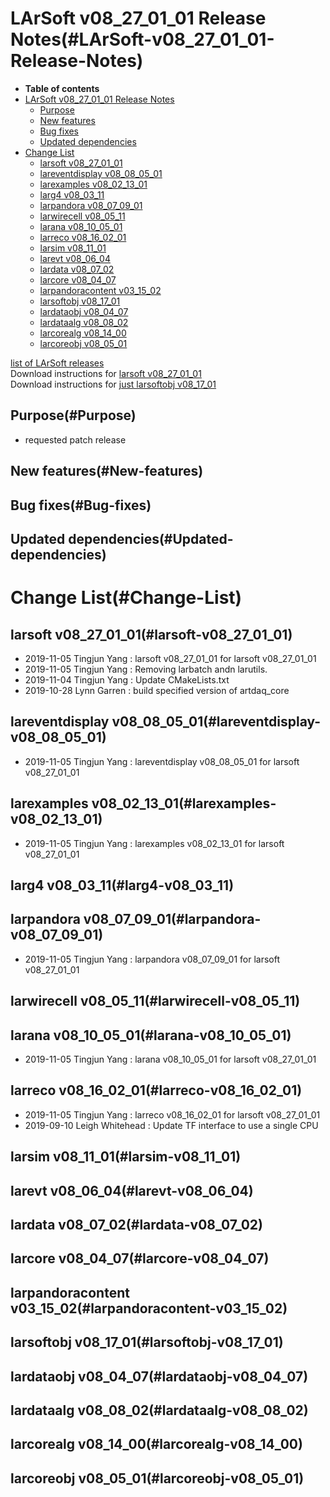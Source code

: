 LArSoft v08\_27\_01\_01 Release Notes(#LArSoft-v08_27_01_01-Release-Notes)
=============================================================================

-   **Table of contents**
-   [LArSoft v08\_27\_01\_01 Release Notes](#LArSoft-v08_27_01_01-Release-Notes)
    -   [Purpose](#Purpose)
    -   [New features](#New-features)
    -   [Bug fixes](#Bug-fixes)
    -   [Updated dependencies](#Updated-dependencies)
-   [Change List](#Change-List)
    -   [larsoft v08\_27\_01\_01](#larsoft-v08_27_01_01)
    -   [lareventdisplay v08\_08\_05\_01](#lareventdisplay-v08_08_05_01)
    -   [larexamples v08\_02\_13\_01](#larexamples-v08_02_13_01)
    -   [larg4 v08\_03\_11](#larg4-v08_03_11)
    -   [larpandora v08\_07\_09\_01](#larpandora-v08_07_09_01)
    -   [larwirecell v08\_05\_11](#larwirecell-v08_05_11)
    -   [larana v08\_10\_05\_01](#larana-v08_10_05_01)
    -   [larreco v08\_16\_02\_01](#larreco-v08_16_02_01)
    -   [larsim v08\_11\_01](#larsim-v08_11_01)
    -   [larevt v08\_06\_04](#larevt-v08_06_04)
    -   [lardata v08\_07\_02](#lardata-v08_07_02)
    -   [larcore v08\_04\_07](#larcore-v08_04_07)
    -   [larpandoracontent v03\_15\_02](#larpandoracontent-v03_15_02)
    -   [larsoftobj v08\_17\_01](#larsoftobj-v08_17_01)
    -   [lardataobj v08\_04\_07](#lardataobj-v08_04_07)
    -   [lardataalg v08\_08\_02](#lardataalg-v08_08_02)
    -   [larcorealg v08\_14\_00](#larcorealg-v08_14_00)
    -   [larcoreobj v08\_05\_01](#larcoreobj-v08_05_01)

[list of LArSoft releases](LArSoft_release_list)\
Download instructions for [larsoft v08\_27\_01\_01](http://scisoft.fnal.gov/scisoft/bundles/larsoft/v08_27_01_01/larsoft-v08_27_01_01.html)\
Download instructions for [just larsoftobj v08\_17\_01](http://scisoft.fnal.gov/scisoft/bundles/larsoftobj/v08_17_01/larsoftobj-v08_17_01.html)

Purpose(#Purpose)
--------------------

-   requested patch release

New features(#New-features)
------------------------------

Bug fixes(#Bug-fixes)
------------------------

Updated dependencies(#Updated-dependencies)
----------------------------------------------

Change List(#Change-List)
============================

larsoft v08\_27\_01\_01(#larsoft-v08_27_01_01)
-------------------------------------------------

-   2019-11-05 Tingjun Yang : larsoft v08\_27\_01\_01 for larsoft v08\_27\_01\_01
-   2019-11-05 Tingjun Yang : Removing larbatch andn larutils.
-   2019-11-04 Tingjun Yang : Update CMakeLists.txt
-   2019-10-28 Lynn Garren : build specified version of artdaq\_core

lareventdisplay v08\_08\_05\_01(#lareventdisplay-v08_08_05_01)
-----------------------------------------------------------------

-   2019-11-05 Tingjun Yang : lareventdisplay v08\_08\_05\_01 for larsoft v08\_27\_01\_01

larexamples v08\_02\_13\_01(#larexamples-v08_02_13_01)
---------------------------------------------------------

-   2019-11-05 Tingjun Yang : larexamples v08\_02\_13\_01 for larsoft v08\_27\_01\_01

larg4 v08\_03\_11(#larg4-v08_03_11)
--------------------------------------

larpandora v08\_07\_09\_01(#larpandora-v08_07_09_01)
-------------------------------------------------------

-   2019-11-05 Tingjun Yang : larpandora v08\_07\_09\_01 for larsoft v08\_27\_01\_01

larwirecell v08\_05\_11(#larwirecell-v08_05_11)
--------------------------------------------------

larana v08\_10\_05\_01(#larana-v08_10_05_01)
-----------------------------------------------

-   2019-11-05 Tingjun Yang : larana v08\_10\_05\_01 for larsoft v08\_27\_01\_01

larreco v08\_16\_02\_01(#larreco-v08_16_02_01)
-------------------------------------------------

-   2019-11-05 Tingjun Yang : larreco v08\_16\_02\_01 for larsoft v08\_27\_01\_01
-   2019-09-10 Leigh Whitehead : Update TF interface to use a single CPU

larsim v08\_11\_01(#larsim-v08_11_01)
----------------------------------------

larevt v08\_06\_04(#larevt-v08_06_04)
----------------------------------------

lardata v08\_07\_02(#lardata-v08_07_02)
------------------------------------------

larcore v08\_04\_07(#larcore-v08_04_07)
------------------------------------------

larpandoracontent v03\_15\_02(#larpandoracontent-v03_15_02)
--------------------------------------------------------------

larsoftobj v08\_17\_01(#larsoftobj-v08_17_01)
------------------------------------------------

lardataobj v08\_04\_07(#lardataobj-v08_04_07)
------------------------------------------------

lardataalg v08\_08\_02(#lardataalg-v08_08_02)
------------------------------------------------

larcorealg v08\_14\_00(#larcorealg-v08_14_00)
------------------------------------------------

larcoreobj v08\_05\_01(#larcoreobj-v08_05_01)
------------------------------------------------
